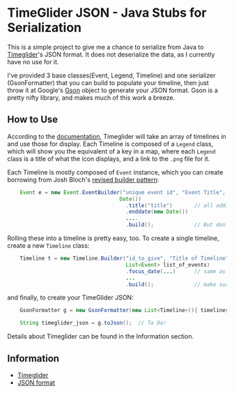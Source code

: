 TimeGlider JSON - Java Stubs for Serialization
==============================================
This is a simple project to give me a chance to serialize from Java to
[Timeglider][1]'s JSON format.  It does not deserialize the data, as
I currently have no use for it.

I've provided 3 base classes(Event, Legend, Timeline) and one serializer (GsonFormatter) 
that you can build to populate your timeline, then just throw it at Google's 
[Gson][3] object to generate your JSON format.  Gson is a pretty nifty library,
and makes much of this work a breeze.


How to Use
----------
According to the [documentation][1], Timeglider will take an array of timelines
in and use those for display.  Each Timeline is composed of a `Legend` class,
which will show you the equivalent of a key in a map, where each `Legend` class
is a title of what the icon displays, and a link to the `.png` file for it.

Each Timeline is mostly composed of `Event` instance, which you can create
borrowing from Josh Bloch's [revised builder pattern][4]:

```java
    Event e = new Event.EventBuilder("unique event id", "Event Title", new
                                    Date())
                                      .title("title")       // all additional fields are optional
                                      .enddate(new Date())
                                      ....
                                      .build();             // But don't forget to do this
```

Rolling these into a timeline is pretty easy, too.  To create a single timeline,
create a new `Timeline` class:

```java
    Timeline t = new Timeline.Builder("id_to_give", "Title of Timeline",
                                      List<Event> list_of_events)
                                      .focus_date(...)      // same as Event: all additional fields optional
                                      ...
                                      .build();             // make sure you do this, though
```

and finally, to create your TimeGlider JSON:

```java
    GsonFormatter g = new GsonFormatter(new List<Timeline>(){ timelines });

    String timeglider_json = g.toJson();  // Ta Da!
```

Details about Timeglider can be found in the Information section.

Information
-----------

   * [Timeglider][1]
   * [JSON format][2]


[1]: http://www.timeglider.com/jquery
[2]: http://timeglider.com/jquery/?p=json
[3]: http://code.google.com/p/google-gson/
[4]: http://stackoverflow.com/questions/4859815/whats-the-revised-builder-pattern
